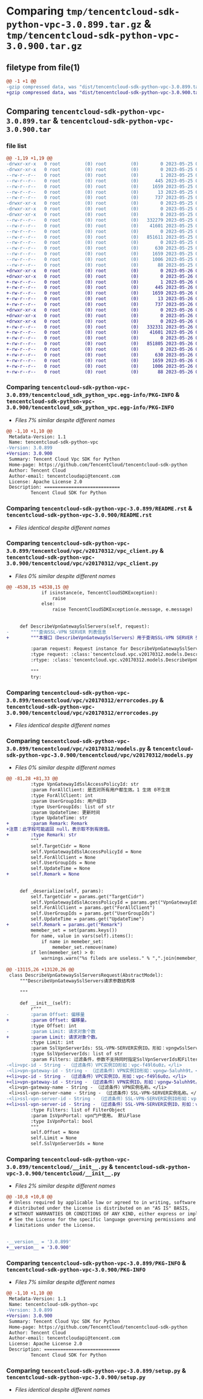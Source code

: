 # Comparing `tmp/tencentcloud-sdk-python-vpc-3.0.899.tar.gz` & `tmp/tencentcloud-sdk-python-vpc-3.0.900.tar.gz`

## filetype from file(1)

```diff
@@ -1 +1 @@
-gzip compressed data, was "dist/tencentcloud-sdk-python-vpc-3.0.899.tar", last modified: Thu May 25 00:41:09 2023, max compression
+gzip compressed data, was "dist/tencentcloud-sdk-python-vpc-3.0.900.tar", last modified: Fri May 26 02:32:01 2023, max compression
```

## Comparing `tencentcloud-sdk-python-vpc-3.0.899.tar` & `tencentcloud-sdk-python-vpc-3.0.900.tar`

### file list

```diff
@@ -1,19 +1,19 @@
-drwxr-xr-x   0 root         (0) root         (0)        0 2023-05-25 00:41:09.000000 tencentcloud-sdk-python-vpc-3.0.899/
-drwxr-xr-x   0 root         (0) root         (0)        0 2023-05-25 00:41:09.000000 tencentcloud-sdk-python-vpc-3.0.899/tencentcloud_sdk_python_vpc.egg-info/
--rw-r--r--   0 root         (0) root         (0)        1 2023-05-25 00:41:09.000000 tencentcloud-sdk-python-vpc-3.0.899/tencentcloud_sdk_python_vpc.egg-info/dependency_links.txt
--rw-r--r--   0 root         (0) root         (0)      445 2023-05-25 00:41:09.000000 tencentcloud-sdk-python-vpc-3.0.899/tencentcloud_sdk_python_vpc.egg-info/SOURCES.txt
--rw-r--r--   0 root         (0) root         (0)     1659 2023-05-25 00:41:09.000000 tencentcloud-sdk-python-vpc-3.0.899/tencentcloud_sdk_python_vpc.egg-info/PKG-INFO
--rw-r--r--   0 root         (0) root         (0)       13 2023-05-25 00:41:09.000000 tencentcloud-sdk-python-vpc-3.0.899/tencentcloud_sdk_python_vpc.egg-info/top_level.txt
--rw-r--r--   0 root         (0) root         (0)      737 2023-05-25 00:41:09.000000 tencentcloud-sdk-python-vpc-3.0.899/README.rst
-drwxr-xr-x   0 root         (0) root         (0)        0 2023-05-25 00:41:09.000000 tencentcloud-sdk-python-vpc-3.0.899/tencentcloud/
-drwxr-xr-x   0 root         (0) root         (0)        0 2023-05-25 00:41:09.000000 tencentcloud-sdk-python-vpc-3.0.899/tencentcloud/vpc/
-drwxr-xr-x   0 root         (0) root         (0)        0 2023-05-25 00:41:09.000000 tencentcloud-sdk-python-vpc-3.0.899/tencentcloud/vpc/v20170312/
--rw-r--r--   0 root         (0) root         (0)   332279 2023-05-25 00:41:09.000000 tencentcloud-sdk-python-vpc-3.0.899/tencentcloud/vpc/v20170312/vpc_client.py
--rw-r--r--   0 root         (0) root         (0)    41601 2023-05-25 00:41:09.000000 tencentcloud-sdk-python-vpc-3.0.899/tencentcloud/vpc/v20170312/errorcodes.py
--rw-r--r--   0 root         (0) root         (0)        0 2023-05-25 00:41:09.000000 tencentcloud-sdk-python-vpc-3.0.899/tencentcloud/vpc/v20170312/__init__.py
--rw-r--r--   0 root         (0) root         (0)   851611 2023-05-25 00:41:09.000000 tencentcloud-sdk-python-vpc-3.0.899/tencentcloud/vpc/v20170312/models.py
--rw-r--r--   0 root         (0) root         (0)        0 2023-05-25 00:41:09.000000 tencentcloud-sdk-python-vpc-3.0.899/tencentcloud/vpc/__init__.py
--rw-r--r--   0 root         (0) root         (0)      630 2023-05-25 00:41:09.000000 tencentcloud-sdk-python-vpc-3.0.899/tencentcloud/__init__.py
--rw-r--r--   0 root         (0) root         (0)     1659 2023-05-25 00:41:09.000000 tencentcloud-sdk-python-vpc-3.0.899/PKG-INFO
--rw-r--r--   0 root         (0) root         (0)     1006 2023-05-25 00:41:09.000000 tencentcloud-sdk-python-vpc-3.0.899/setup.py
--rw-r--r--   0 root         (0) root         (0)       88 2023-05-25 00:41:09.000000 tencentcloud-sdk-python-vpc-3.0.899/setup.cfg
+drwxr-xr-x   0 root         (0) root         (0)        0 2023-05-26 02:32:01.000000 tencentcloud-sdk-python-vpc-3.0.900/
+drwxr-xr-x   0 root         (0) root         (0)        0 2023-05-26 02:32:01.000000 tencentcloud-sdk-python-vpc-3.0.900/tencentcloud_sdk_python_vpc.egg-info/
+-rw-r--r--   0 root         (0) root         (0)        1 2023-05-26 02:32:01.000000 tencentcloud-sdk-python-vpc-3.0.900/tencentcloud_sdk_python_vpc.egg-info/dependency_links.txt
+-rw-r--r--   0 root         (0) root         (0)      445 2023-05-26 02:32:01.000000 tencentcloud-sdk-python-vpc-3.0.900/tencentcloud_sdk_python_vpc.egg-info/SOURCES.txt
+-rw-r--r--   0 root         (0) root         (0)     1659 2023-05-26 02:32:01.000000 tencentcloud-sdk-python-vpc-3.0.900/tencentcloud_sdk_python_vpc.egg-info/PKG-INFO
+-rw-r--r--   0 root         (0) root         (0)       13 2023-05-26 02:32:01.000000 tencentcloud-sdk-python-vpc-3.0.900/tencentcloud_sdk_python_vpc.egg-info/top_level.txt
+-rw-r--r--   0 root         (0) root         (0)      737 2023-05-26 02:32:01.000000 tencentcloud-sdk-python-vpc-3.0.900/README.rst
+drwxr-xr-x   0 root         (0) root         (0)        0 2023-05-26 02:32:01.000000 tencentcloud-sdk-python-vpc-3.0.900/tencentcloud/
+drwxr-xr-x   0 root         (0) root         (0)        0 2023-05-26 02:32:01.000000 tencentcloud-sdk-python-vpc-3.0.900/tencentcloud/vpc/
+drwxr-xr-x   0 root         (0) root         (0)        0 2023-05-26 02:32:01.000000 tencentcloud-sdk-python-vpc-3.0.900/tencentcloud/vpc/v20170312/
+-rw-r--r--   0 root         (0) root         (0)   332331 2023-05-26 02:32:01.000000 tencentcloud-sdk-python-vpc-3.0.900/tencentcloud/vpc/v20170312/vpc_client.py
+-rw-r--r--   0 root         (0) root         (0)    41601 2023-05-26 02:32:01.000000 tencentcloud-sdk-python-vpc-3.0.900/tencentcloud/vpc/v20170312/errorcodes.py
+-rw-r--r--   0 root         (0) root         (0)        0 2023-05-26 02:32:01.000000 tencentcloud-sdk-python-vpc-3.0.900/tencentcloud/vpc/v20170312/__init__.py
+-rw-r--r--   0 root         (0) root         (0)   851805 2023-05-26 02:32:01.000000 tencentcloud-sdk-python-vpc-3.0.900/tencentcloud/vpc/v20170312/models.py
+-rw-r--r--   0 root         (0) root         (0)        0 2023-05-26 02:32:01.000000 tencentcloud-sdk-python-vpc-3.0.900/tencentcloud/vpc/__init__.py
+-rw-r--r--   0 root         (0) root         (0)      630 2023-05-26 02:32:01.000000 tencentcloud-sdk-python-vpc-3.0.900/tencentcloud/__init__.py
+-rw-r--r--   0 root         (0) root         (0)     1659 2023-05-26 02:32:01.000000 tencentcloud-sdk-python-vpc-3.0.900/PKG-INFO
+-rw-r--r--   0 root         (0) root         (0)     1006 2023-05-26 02:32:01.000000 tencentcloud-sdk-python-vpc-3.0.900/setup.py
+-rw-r--r--   0 root         (0) root         (0)       88 2023-05-26 02:32:01.000000 tencentcloud-sdk-python-vpc-3.0.900/setup.cfg
```

### Comparing `tencentcloud-sdk-python-vpc-3.0.899/tencentcloud_sdk_python_vpc.egg-info/PKG-INFO` & `tencentcloud-sdk-python-vpc-3.0.900/tencentcloud_sdk_python_vpc.egg-info/PKG-INFO`

 * *Files 7% similar despite different names*

```diff
@@ -1,10 +1,10 @@
 Metadata-Version: 1.1
 Name: tencentcloud-sdk-python-vpc
-Version: 3.0.899
+Version: 3.0.900
 Summary: Tencent Cloud Vpc SDK for Python
 Home-page: https://github.com/TencentCloud/tencentcloud-sdk-python
 Author: Tencent Cloud
 Author-email: tencentcloudapi@tencent.com
 License: Apache License 2.0
 Description: ============================
         Tencent Cloud SDK for Python
```

### Comparing `tencentcloud-sdk-python-vpc-3.0.899/README.rst` & `tencentcloud-sdk-python-vpc-3.0.900/README.rst`

 * *Files identical despite different names*

### Comparing `tencentcloud-sdk-python-vpc-3.0.899/tencentcloud/vpc/v20170312/vpc_client.py` & `tencentcloud-sdk-python-vpc-3.0.900/tencentcloud/vpc/v20170312/vpc_client.py`

 * *Files 0% similar despite different names*

```diff
@@ -4538,15 +4538,15 @@
             if isinstance(e, TencentCloudSDKException):
                 raise
             else:
                 raise TencentCloudSDKException(e.message, e.message)
 
 
     def DescribeVpnGatewaySslServers(self, request):
-        """查询SSL-VPN SERVER 列表信息
+        """本接口（DescribeVpnGatewaySslServers）用于查询SSL-VPN SERVER 列表信息。
 
         :param request: Request instance for DescribeVpnGatewaySslServers.
         :type request: :class:`tencentcloud.vpc.v20170312.models.DescribeVpnGatewaySslServersRequest`
         :rtype: :class:`tencentcloud.vpc.v20170312.models.DescribeVpnGatewaySslServersResponse`
 
         """
         try:
```

### Comparing `tencentcloud-sdk-python-vpc-3.0.899/tencentcloud/vpc/v20170312/errorcodes.py` & `tencentcloud-sdk-python-vpc-3.0.900/tencentcloud/vpc/v20170312/errorcodes.py`

 * *Files identical despite different names*

### Comparing `tencentcloud-sdk-python-vpc-3.0.899/tencentcloud/vpc/v20170312/models.py` & `tencentcloud-sdk-python-vpc-3.0.900/tencentcloud/vpc/v20170312/models.py`

 * *Files 0% similar despite different names*

```diff
@@ -81,28 +81,33 @@
         :type VpnGatewayIdSslAccessPolicyId: str
         :param ForAllClient: 是否对所有用户都生效。1 生效 0不生效
         :type ForAllClient: int
         :param UserGroupIds: 用户组ID
         :type UserGroupIds: list of str
         :param UpdateTime: 更新时间
         :type UpdateTime: str
+        :param Remark: Remark
+注意：此字段可能返回 null，表示取不到有效值。
+        :type Remark: str
         """
         self.TargetCidr = None
         self.VpnGatewayIdSslAccessPolicyId = None
         self.ForAllClient = None
         self.UserGroupIds = None
         self.UpdateTime = None
+        self.Remark = None
 
 
     def _deserialize(self, params):
         self.TargetCidr = params.get("TargetCidr")
         self.VpnGatewayIdSslAccessPolicyId = params.get("VpnGatewayIdSslAccessPolicyId")
         self.ForAllClient = params.get("ForAllClient")
         self.UserGroupIds = params.get("UserGroupIds")
         self.UpdateTime = params.get("UpdateTime")
+        self.Remark = params.get("Remark")
         memeber_set = set(params.keys())
         for name, value in vars(self).items():
             if name in memeber_set:
                 memeber_set.remove(name)
         if len(memeber_set) > 0:
             warnings.warn("%s fileds are useless." % ",".join(memeber_set))
         
@@ -13115,26 +13120,26 @@
 class DescribeVpnGatewaySslServersRequest(AbstractModel):
     """DescribeVpnGatewaySslServers请求参数结构体
 
     """
 
     def __init__(self):
         r"""
-        :param Offset: 偏移量
+        :param Offset: 偏移量。
         :type Offset: int
-        :param Limit: 请求对象个数
+        :param Limit: 请求对象个数。
         :type Limit: int
         :param SslVpnServerIds: SSL-VPN-SERVER实例ID。形如：vpngwSslServer-12345678。每次请求的实例的上限为100。参数不支持同时指定SslVpnServerIds和Filters。
         :type SslVpnServerIds: list of str
         :param Filters: 过滤条件，参数不支持同时指定SslVpnServerIds和Filters。
-<li>vpc-id - String - （过滤条件）VPC实例ID形如：vpc-f49l6u0z。</li>
-<li>vpn-gateway-id - String - （过滤条件）VPN实例ID形如：vpngw-5aluhh9t。</li>
+<li>vpc-id - String - （过滤条件）VPC实例ID，形如：vpc-f49l6u0z。</li>
+<li>vpn-gateway-id - String - （过滤条件）VPN实例ID，形如：vpngw-5aluhh9t。</li>
 <li>vpn-gateway-name - String - （过滤条件）VPN实例名称。</li>
 <li>ssl-vpn-server-name - String - （过滤条件）SSL-VPN-SERVER实例名称。</li>
-<li>ssl-vpn-server-id - String - （过滤条件）SSL-VPN-SERVER实例ID形如：vpngwSslServer-123456。</li>
+<li>ssl-vpn-server-id - String - （过滤条件）SSL-VPN-SERVER实例ID，形如：vpns-xxx。</li>
         :type Filters: list of FilterObject
         :param IsVpnPortal: vpn门户使用。 默认Flase
         :type IsVpnPortal: bool
         """
         self.Offset = None
         self.Limit = None
         self.SslVpnServerIds = None
```

### Comparing `tencentcloud-sdk-python-vpc-3.0.899/tencentcloud/__init__.py` & `tencentcloud-sdk-python-vpc-3.0.900/tencentcloud/__init__.py`

 * *Files 2% similar despite different names*

```diff
@@ -10,8 +10,8 @@
 # Unless required by applicable law or agreed to in writing, software
 # distributed under the License is distributed on an "AS IS" BASIS,
 # WITHOUT WARRANTIES OR CONDITIONS OF ANY KIND, either express or implied.
 # See the License for the specific language governing permissions and
 # limitations under the License.
 
 
-__version__ = '3.0.899'
+__version__ = '3.0.900'
```

### Comparing `tencentcloud-sdk-python-vpc-3.0.899/PKG-INFO` & `tencentcloud-sdk-python-vpc-3.0.900/PKG-INFO`

 * *Files 7% similar despite different names*

```diff
@@ -1,10 +1,10 @@
 Metadata-Version: 1.1
 Name: tencentcloud-sdk-python-vpc
-Version: 3.0.899
+Version: 3.0.900
 Summary: Tencent Cloud Vpc SDK for Python
 Home-page: https://github.com/TencentCloud/tencentcloud-sdk-python
 Author: Tencent Cloud
 Author-email: tencentcloudapi@tencent.com
 License: Apache License 2.0
 Description: ============================
         Tencent Cloud SDK for Python
```

### Comparing `tencentcloud-sdk-python-vpc-3.0.899/setup.py` & `tencentcloud-sdk-python-vpc-3.0.900/setup.py`

 * *Files identical despite different names*

